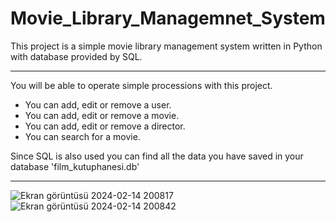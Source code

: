 
# Movie_Library_Managemnet_System
This project is a simple movie library management system written in Python with database provided by SQL.
_________
You will be able to operate simple processions with this project.
* You can add, edit or remove a user.
* You can add, edit or remove a movie.
* You can add, edit or remove a director.
* You can search for a movie.
  
Since SQL is also used you can find all the data you have saved in your database 'film_kutuphanesi.db'
_________


![Ekran görüntüsü 2024-02-14 200817](https://github.com/Melisa-Karatas/Movie_Library_Managemnet_System/assets/145010761/6177cbfe-cfb3-4e9b-aa5b-0600f396058e)
![Ekran görüntüsü 2024-02-14 200842](https://github.com/Melisa-Karatas/Movie_Library_Managemnet_System/assets/145010761/f3b53236-53ce-4513-be97-c79a763f9a42)

